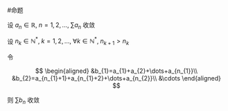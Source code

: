 #命题 

设 $a_{n}\in \mathbb{R},\;n=1,2,\dots,\; \sum a_{n}$ 收敛

设 $n_k\in \mathbb{N}^{*}, \; k=1,2,\dots, \; \forall k\in \mathbb{N}^{*},\;n_{k+1}>n_{k}$

令 

$$
\begin{aligned}
&b_{1}=a_{1}+a_{2}+\dots+a_{n_{1}}\\
&b_{2}=a_{n_{1}+1}+a_{n_{1}+2}+\dots+a_{n_{2}}\\
&\cdots
\end{aligned}
$$

则 $\sum b_{n}$ 收敛
